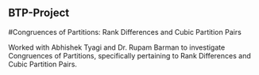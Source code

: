 ## BTP-Project
#Congruences of Partitions: Rank Differences and Cubic Partition Pairs

Worked with Abhishek Tyagi and Dr. Rupam Barman to investigate Congruences of Partitions, specifically pertaining to Rank Differences and Cubic Partition Pairs.
